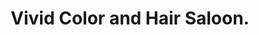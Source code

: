 ---
title: "Vivid Color and Hair Saloon."
url: /hamburg/vivid-color-and-hair-saloon/
shop: Friseur
---